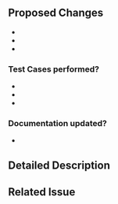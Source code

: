 ## Proposed Changes
<!--- MANDATORY -->

  - 
  - 
  - 

### Test Cases performed?
<!--- MANDATORY -->

  - 
  - 
  - 
 
### Documentation updated?
<!--- MANDATORY -->

  - 
 
## Detailed Description
<!--- OPTIONAL -->

## Related Issue
<!--- OPTIONAL -->


